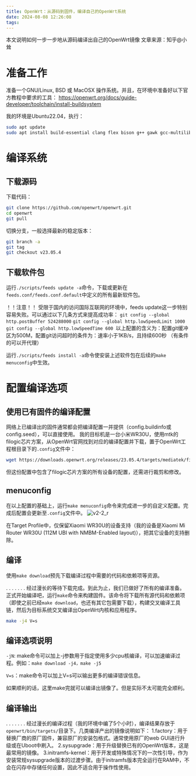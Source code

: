 ```yaml
---
title: OpenWrt：从源码到固件，编译自己的OpenWrt系统
date: 2024-08-08 12:26:08
tags:
---
```



本文说明如何一步一步地从源码编译出自己的OpenWrt镜像
文章来源：知乎@小耸

# 准备工作
准备一个GNU/Linux, BSD 或 MacOSX 操作系统。并且，在环境中准备好以下官方教程中要求的工具：
https://openwrt.org/docs/guide-developer/toolchain/install-buildsystem

我的环境是Ubuntu22.04，执行：
```sh
sudo apt update 
sudo apt install build-essential clang flex bison g++ gawk gcc-multilib g++-multilib gettext git libncurses-dev libssl-dev python3-distutils rsync unzip zlib1g-dev file wget
```

# 编译系统
## 下载源码
下载代码：
```sh
git clone https://github.com/openwrt/openwrt.git
cd openwrt
git pull
```
切换分支，一般选择最新的稳定版本：
```sh
git branch -a
git tag
git checkout v23.05.4
```
## 下载软件包
运行`./scripts/feeds update -a`命令，下载或更新在`feeds.conf/feeds.conf.default`中定义的所有最新软件包。

！！注意！！
受限于国内的访问国际互联网的环境中，feeds update这一步特别容易失败。可以通过以下几条方式来提高成功率：
`git config --global http.postBuffer 524288000` `git config --global http.lowSpeedLimit 1000` `git config --global http.lowSpeedTime 600 `以上配置的含义为：配置git缓冲区为500M，配置git访问超时的条件为：速率小于1KB/s，且持续600秒
（有条件的可以开代理）

运行`./scripts/feeds install -a`命令使安装上述软件包在后续的`make menuconfig`中生效。

# 配置编译选项
## 使用已有固件的编译配置
网络上已编译出的固件通常都会把编译配置一并提供（config.buildinfo或config.seed），可以直接使用。
我的目标机是一台小米WR30U，使用mtk的filogic芯片方案，从OpenWrt官网找到对应的编译配置并下载，置于OpenWrt工程根目录下的`.config`文件中：
```sh
wget https://downloads.openwrt.org/releases/23.05.4/targets/mediatek/filogic/config.buildinfo -O .config
```
但这份配置中包含了filogic芯片方案的所有设备的配置，还需进行裁剪和修改。

## menuconfig
在以上配置的基础上，运行`make menuconfig`命令来完成进一步的自定义配置。完成后配置会更新至`.config`文件中。
![v2-2_r](https://pic1.zhimg.com/v2-2be9869a274b1a4728fce7dbe1ca1770_r.jpg)

在Target Profile中，仅保留Xiaomi WR30U的设备支持（我的设备是Xiaomi Mi Router WR30U (112M UBI with NMBM-Enabled layout)），把其它设备的支持删除。

## 编译
使用`make download`预先下载编译过程中需要的代码和依赖项等资源。

. . . . . . . 经过漫长的等待下载完成。到此为止，我们已做好了所有的编译准备。
正式开始编译吧，运行`make`命令来构建固件。该命令将下载所有源代码和依赖项（即使之前已经`make download`，也还有其它包需要下载），构建交叉编译工具链，然后为目标系统交叉编译出OpenWrt内核和应用程序。
```sh
make -j4 V=s
```
## 编译选项说明
`-jN`: make命令可以加上-j参数用于指定使用多少cpu核编译，可以加速编译过程。例如：`make download -j4，make -j5`

`V=s`：make命令可以加上V=s可以输出更多的编译错误信息。

如果顺利的话，这里make完就可以编译出镜像了。但是实际不太可能完全顺利。

## 编译输出
. . . . . . . 经过漫长的编译过程（我的环境中编了5个小时），编译结果存放于`openwrt/bin/targets/`目录下。几类编译产出的镜像说明如下：
1.factory：用于替换厂商的原厂固件，兼容原厂的安装包格式。通常使用原厂的web GUI进行升级或在Uboot中刷入。
2.sysupgrade：用于升级替换已有的OpenWrt版本，这是最常用的镜像。
3.initramfs-kernel：用于开发或特殊情况下的一次性引导，作为安装常规sysupgrade版本的过渡步骤。由于initramfs版本完全运行在RAM中，不会在闪存中存储任何设置，因此不适合用于操作性使用。
